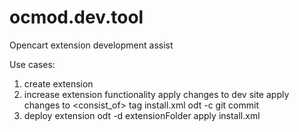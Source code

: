 # ocmod.dev.tool
Opencart extension development assist


Use cases:
1. create extension
2. increase extension functionality
apply changes to dev site
apply changes to <consist_of> tag install.xml
odt -c <dev site folder>
git commit
3. deploy extension
  odt -d extensionFolder <siteFolder>
  apply install.xml
